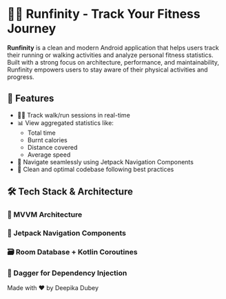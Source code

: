 # 🏃‍♀️ Runfinity - Track Your Fitness Journey

**Runfinity** is a clean and modern Android application that helps users track their running or walking activities and analyze personal fitness statistics. Built with a strong focus on architecture, performance, and maintainability, Runfinity empowers users to stay aware of their physical activities and progress.



## 📱 Features

- 🚶‍♀️ Track walk/run sessions in real-time  
- 📊 View aggregated statistics like:
  - Total time
  - Burnt calories
  - Distance covered
  - Average speed
- 🧭 Navigate seamlessly using Jetpack Navigation Components  
- 🧼 Clean and optimal codebase following best practices  


## 🛠️ Tech Stack & Architecture

### 📐 MVVM Architecture
### 🧭 Jetpack Navigation Components
### 🗃️ Room Database + Kotlin Coroutines
### 💉 Dagger for Dependency Injection

Made with ❤️ by Deepika Dubey



